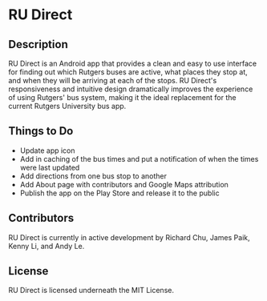 # RU Direct

## Description
RU Direct is an Android app that provides a clean and easy to use interface for finding out which Rutgers buses are active, what places they stop at, and when they will be arriving at each of the stops. RU Direct's responsiveness and intuitive design dramatically improves the experience of using Rutgers' bus system, making it the ideal replacement for the current Rutgers University bus app.

## Things to Do
- Update app icon
- Add in caching of the bus times and put a notification of when the times were last updated
- Add directions from one bus stop to another
- Add About page with contributors and Google Maps attribution
- Publish the app on the Play Store and release it to the public

## Contributors
RU Direct is currently in active development by Richard Chu, James Paik, Kenny Li, and Andy Le.

## License
RU Direct is licensed underneath the MIT License.
